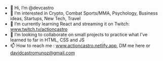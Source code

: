- 👋 Hi, I’m @devcastro
- 👀 I’m interested in Crypto, Combat Sports/MMA, Psychology, Business ideas, Startups, New Tech, Travel
- 🌱 I’m currently learning React and streaming it on Twitch: www.twitch.tv/actioncastro
- 💞️ I’m looking to collaborate on small projects to practice what I've learned to far in HTML, CSS and JS
- 📫 How to reach me : www.actioncastro.netlify.app, DM me here or davidcastromunoz@gmail.com

<!---
devcastro/devcastro is a ✨ special ✨ repository because its `README.md` (this file) appears on your GitHub profile.
You can click the Preview link to take a look at your changes.
--->
